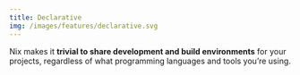 ```yaml
---
title: Declarative
img: /images/features/declarative.svg
---
```


Nix makes it **trivial to share development and build environments** for your projects, regardless of what programming languages and tools you’re using.